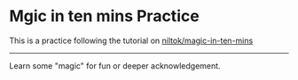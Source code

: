 # Mgic in ten mins Practice

This is a practice following the tutorial on [niltok/magic-in-ten-mins](https://github.com/niltok/magic-in-ten-mins)

---

Learn some "magic" for fun or deeper acknowledgement.
